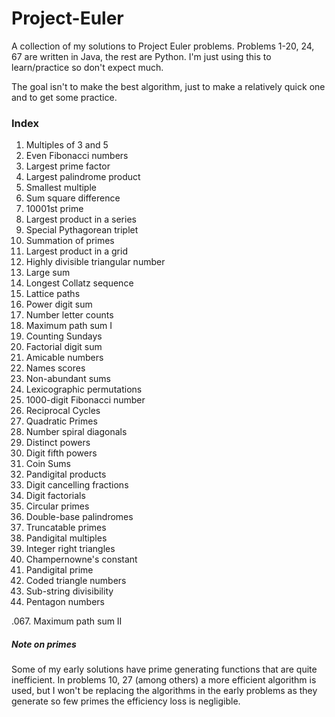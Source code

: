 # Project-Euler
A collection of my solutions to Project Euler problems. Problems 1-20, 24, 67 are written in Java, the rest are Python. I'm just using this to learn/practice so don't expect much.

The goal isn't to make the best algorithm, just to make a relatively quick one and to get some practice.

### Index
001. Multiples of 3 and 5
002. Even Fibonacci numbers
003. Largest prime factor
004. Largest palindrome product
005. Smallest multiple
006. Sum square difference
007. 10001st prime
008. Largest product in a series
009. Special Pythagorean triplet
010. Summation of primes
011. Largest product in a grid
012. Highly divisible triangular number
013. Large sum
014. Longest Collatz sequence
015. Lattice paths
016. Power digit sum
017. Number letter counts
018. Maximum path sum I
019. Counting Sundays
020. Factorial digit sum
021. Amicable numbers
022. Names scores
023. Non-abundant sums
024. Lexicographic permutations
025. 1000-digit Fibonacci number
026. Reciprocal Cycles
027. Quadratic Primes
028. Number spiral diagonals
029. Distinct powers
030. Digit fifth powers
031. Coin Sums
032. Pandigital products
033. Digit cancelling fractions
034. Digit factorials
035. Circular primes
036. Double-base palindromes
037. Truncatable primes
038. Pandigital multiples
039. Integer right triangles
040. Champernowne's constant
041. Pandigital prime
042. Coded triangle numbers
043. Sub-string divisibility
044. Pentagon numbers

.067. Maximum path sum II

##### Note on primes
Some of my early solutions have prime generating functions that are quite inefficient. In problems 10, 27 (among others) a more efficient algorithm is used, but I won't be replacing the algorithms in the early problems as they generate so few primes the efficiency loss is negligible.
